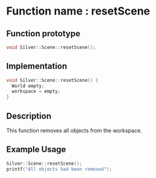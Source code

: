 # Function name : resetScene

## Function prototype

```cpp
void Silver::Scene::resetScene();
```

## Implementation

```cpp
void Silver::Scene::resetScene() {
  World empty;
  workspace = empty;
}
```

## Description
This function removes all objects from the workspace.

## Example Usage
```cpp
Silver::Scene::resetScene();
printf("All objects had been removed");
```
